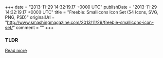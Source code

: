 +++
date = "2013-11-29 14:32:19.17 +0000 UTC"
publishDate = "2013-11-29 14:32:19.17 +0000 UTC"
title = "Freebie: Smallicons Icon Set (54 Icons, SVG, PNG, PSD)"
originalUrl = "http://www.smashingmagazine.com/2013/11/29/freebie-smallicons-icon-set/"
comment = ""
+++

### TLDR



[Read more](http://www.smashingmagazine.com/2013/11/29/freebie-smallicons-icon-set/)
